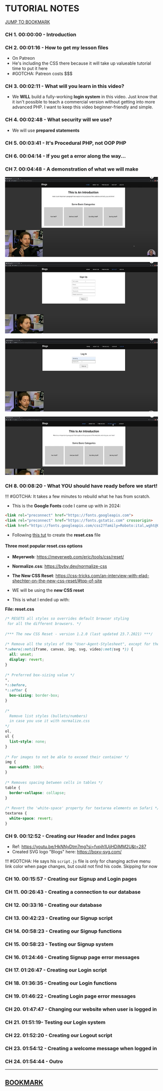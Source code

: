 <link rel="stylesheet" href="css/style.css" />

# TUTORIAL NOTES

<a id="top-bookmark-btn" class="bookmark-link" href="#bookmark">JUMP TO BOOKMARK</a>

### CH 1. 00:00:00 - Introduction


### CH 2. 00:01:16 - How to get my lesson files

- On Patreon
- He's including the CSS there because it will take up valueable tutorial time to put it here
- #GOTCHA: Patreon costs $$$

### CH 3. 00:02:11 - What will you learn in this video?

- We **WILL** build a fully-working **login system** in this video. Just know that it isn't possible to teach a commercial version without getting into more advanced PHP. I want to keep this video beginner-friendly and simple.

### CH 4. 00:02:48 - What security will we use?

- We will use **prepared statements**

### CH 5. 00:03:41 - It's Procedural PHP, not OOP PHP


### CH 6. 00:04:14 - If you get a error along the way...


### CH 7. 00:04:48 - A demonstration of what we will make

![Preview of final project: Home](../pix/screen-tutwrk--dk--php-login-system-proc--02--yt.jpg)

![Preview of final project: Home](../pix/screen-tutwrk--dk--php-login-system-proc--03--yt.jpg)

![Preview of final project: Home](../pix/screen-tutwrk--dk--php-login-system-proc--04--yt.jpg)

![Preview of final project: Home](../pix/screen-tutwrk--dk--php-login-system-proc--05--yt.jpg)

### CH 8. 00:08:20 - What YOU should have ready before we start!

!!! #GOTCHA: It takes a few minutes to rebuild what he has from scratch.

- This is the **Google Fonts** code I came up with in 2024:

```html
<link rel="preconnect" href="https://fonts.googleapis.com">
<link rel="preconnect" href="https://fonts.gstatic.com" crossorigin>
<link href="https://fonts.googleapis.com/css2?family=Roboto:ital,wght@0,100;0,300;0,400;0,500;0,700;0,900;1,100;1,300;1,400;1,500;1,700;1,900&display=swap" rel="stylesheet">
```

- Following [this tut](https://www.youtube.com/watch?v=5e0wuvhxLk4) to create the **reset.css** file

#### Three most popular reset.css options

- **Meyerweb**: https://meyerweb.com/eric/tools/css/reset/
- **Normalize.css**: https://byby.dev/normalize-css
- **The New CSS Reset**: https://css-tricks.com/an-interview-with-elad-shechter-on-the-new-css-reset/#top-of-site

- WE will be using the **new CSS reset**
- This is what I ended up with:

**File: reset.css**

```css
/* RESETS all styles so overrides default browser styling
 for all the different browsers. */

/*** The new CSS Reset - version 1.2.0 (last updated 23.7.2021) ***/

/* Remove all the styles of the "User-Agent-Stylesheet", except for the 'display' property */
*:where(:not(iframe, canvas, img, svg, video):not(svg *)) {
  all: unset;
  display: revert;
}

/* Preferred box-sizing value */
*,
*::before,
*::after {
  box-sizing: border-box;
}

/*
  Remove list styles (bullets/numbers)
  in case you use it with normalize.css
*/
ol,
ul {
  list-style: none;
}

/* For images to not be able to exceed their container */
img {
  max-width: 100%;
}

/* Removes spacing between cells in tables */
table {
  border-collapse: collapse;
}

/* Revert the 'white-space' property for textarea elements on Safari */
textarea {
  white-space: revert;
}
```

### CH 9. 00:12:52 - Creating our Header and Index pages

- Ref: https://youtu.be/HkNNyDtm7mg?si=fvpjh1UjjHDiMM2U&t=287
- Created SVG logo "Blogs" here: https://boxy-svg.com/

!!! #GOTCHA: He says his `script.js` file is only for changing active menu link color when page changes, but could not find his code. Skipping for now



### CH 10. 00:15:57 - Creating our Signup and Login pages


### CH 11. 00:26:43 - Creating a connection to our database


### CH 12. 00:33:16 - Creating our database


### CH 13. 00:42:23 - Creating our Signup script


### CH 14. 00:58:23 - Creating our Signup functions


### CH 15. 00:58:23 - Testing our Signup system


### CH 16. 01:24:46 - Creating Signup page error messages


### CH 17. 01:26:47 - Creating our Login script


### CH 18. 01:36:35 - Creating our Login functions


### CH 19. 01:46:22 - Creating Login page error messages


### CH 20. 01:47:47 - Changing our website when user is logged in


### CH 21. 01:51:19- Testing our Login system


### CH 22. 01:52:20 - Creating our Logout script


### CH 23. 01:54:12 - Creating a welcome message when logged in


### CH 24. 01:54:44 - Outro

---

<a id="bookmark" href="#top-bookmark-btn" title="back to top">BOOKMARK</a>
---






